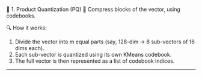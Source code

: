 🧬 1. Product Quantization (PQ)
🧩 Compress blocks of the vector, using codebooks.

🔍 How it works:
1. Divide the vector into m equal parts (say, 128-dim → 8 sub-vectors of 16 dims each).
2. Each sub-vector is quantized using its own KMeans codebook.
3. The full vector is then represented as a list of codebook indices.

------------
